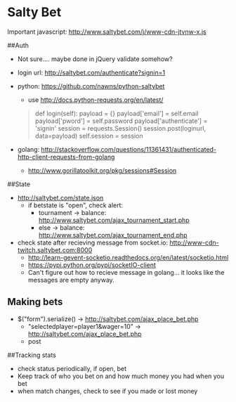 


# Salty Bet
Important javascript: http://www.saltybet.com/j/www-cdn-jtvnw-x.js

##Auth
- Not sure.... maybe done in jQuery validate somehow?
- login url: http://saltybet.com/authenticate?signin=1
- python: https://github.com/nawns/python-saltybet
	- use http://docs.python-requests.org/en/latest/
	> def login(self):
	        payload = {}
	        payload['email'] = self.email
	        payload['pword'] = self.password
	        payload['authenticate'] = 'signin'
	        session = requests.Session()
	        session.post(loginurl, data=payload)
	        self.session = session
        
- golang: http://stackoverflow.com/questions/11361431/authenticated-http-client-requests-from-golang
	- http://www.gorillatoolkit.org/pkg/sessions#Session

##State
 - http://saltybet.com/state.json
	 - if betstate is "open", check alert: 
		 - tournament -> balance: http://www.saltybet.com/ajax_tournament_start.php
		 - else -> balance: http://www.saltybet.com/ajax_tournament_end.php
 - check state after recieving message from socket.io: http://www-cdn-twitch.saltybet.com:8000
	 - http://learn-gevent-socketio.readthedocs.org/en/latest/socketio.html
	 - https://pypi.python.org/pypi/socketIO-client
	 - Can't figure out how to recieve message in golang... it looks like the messages are empty anyway.

## Making bets
- $("form").serialize() -> http://saltybet.com/ajax_place_bet.php
	- "selectedplayer=player1&wager=10" -> http://saltybet.com/ajax_place_bet.php
	- post

##Tracking stats
- check status periodically, if open, bet
- Keep track of who you bet on and how much money you had when you bet
- when match changes, check to see if you made or lost money
